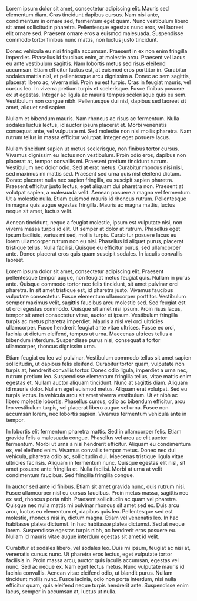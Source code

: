 Lorem ipsum dolor sit amet, consectetur adipiscing elit. Mauris sed elementum diam. Cras tincidunt dapibus cursus. Nam nisi ante, condimentum in ornare sed, fermentum eget quam. Nunc vestibulum libero sit amet sollicitudin pharetra. Pellentesque egestas nunc eros, vel laoreet elit ornare sed. Praesent ornare eros a euismod malesuada. Suspendisse commodo tortor finibus nunc mattis, non luctus justo tincidunt.

Donec vehicula eu nisi fringilla accumsan. Praesent in ex non enim fringilla imperdiet. Phasellus id faucibus enim, at molestie arcu. Praesent vel lacus eu ante vestibulum sagittis. Nam lobortis metus sed risus eleifend accumsan. Etiam efficitur luctus est, at euismod eros porttitor in. Curabitur sodales mattis nisl, et pellentesque arcu dignissim a. Donec ac sem sagittis, placerat libero ac, viverra nisi. Proin eu est turpis. Cras in feugiat mauris, vel cursus leo. In viverra pretium turpis et scelerisque. Fusce finibus posuere ex ut egestas. Integer ac ligula ac mauris tempus scelerisque quis eu sem. Vestibulum non congue nibh. Pellentesque dui nisl, dapibus sed laoreet sit amet, aliquet sed sapien.

Nullam et bibendum mauris. Nam rhoncus ac risus ac fermentum. Nulla sodales luctus lectus, id auctor ipsum placerat et. Morbi venenatis consequat ante, vel vulputate mi. Sed molestie non nisl mollis pharetra. Nam rutrum tellus in massa efficitur volutpat. Integer eget posuere lacus.

Nullam tincidunt sapien ut metus scelerisque, non finibus tortor cursus. Vivamus dignissim eu lectus non vestibulum. Proin odio eros, dapibus non placerat at, tempor convallis mi. Praesent pretium tincidunt rutrum. Vestibulum nec dolor odio. Sed at erat metus. Curabitur rhoncus nisi nisl, sed maximus mi mattis sed. Praesent sed urna quis nisl eleifend dictum. Donec placerat nulla nec sapien fringilla, eu suscipit sapien pharetra. Praesent efficitur justo lectus, eget aliquam dui pharetra non. Praesent at volutpat sapien, a malesuada velit. Aenean posuere a magna vel fermentum. Ut a molestie nulla. Etiam euismod mauris id rhoncus rutrum. Pellentesque in magna quis augue egestas fringilla. Mauris ac magna mattis, luctus neque sit amet, luctus velit.

Aenean tincidunt, neque a feugiat molestie, ipsum est vulputate nisi, non viverra massa turpis id elit. Ut semper at dolor at rutrum. Phasellus eget ipsum facilisis, varius mi sed, mollis turpis. Curabitur posuere lacus eu lorem ullamcorper rutrum non eu nisi. Phasellus id aliquet purus, placerat tristique tellus. Nulla facilisi. Quisque eu efficitur purus, sed ullamcorper ante. Donec placerat eros quis quam suscipit sodales. In iaculis convallis laoreet.

Lorem ipsum dolor sit amet, consectetur adipiscing elit. Praesent pellentesque tempor augue, non feugiat metus feugiat quis. Nullam in purus ante. Quisque commodo tortor nec felis tincidunt, sit amet pulvinar orci pharetra. In sit amet tristique est, id pharetra justo. Vivamus faucibus vulputate consectetur. Fusce elementum ullamcorper porttitor. Vestibulum semper maximus velit, sagittis faucibus arcu molestie sed. Sed feugiat est ut orci egestas commodo. Quisque sit amet nisi ipsum. Proin risus lacus, tempor sit amet consectetur vitae, auctor et ipsum. Vestibulum fringilla turpis ac metus pharetra imperdiet. Mauris a nisl vel orci ultricies ullamcorper. Fusce hendrerit feugiat ante vitae ultrices. Fusce ex orci, lacinia ut dictum eleifend, tempus ut urna. Maecenas ultrices tellus a bibendum interdum. Suspendisse purus nisi, consequat a tortor ullamcorper, rhoncus dignissim urna.

Etiam feugiat eu leo vel pulvinar. Vestibulum commodo tellus sit amet sapien sollicitudin, ut dapibus felis eleifend. Curabitur tortor quam, vulputate non turpis at, hendrerit convallis tortor. Donec odio ligula, imperdiet a urna nec, rutrum pretium leo. Suspendisse elementum fringilla tellus, vitae mattis enim egestas et. Nullam auctor aliquam tincidunt. Nunc at sagittis diam. Aliquam id mauris dolor. Nullam eget euismod metus. Aliquam erat volutpat. Sed eu turpis lectus. In vehicula arcu sit amet viverra vestibulum. Ut et nibh ac libero molestie lobortis. Phasellus cursus, odio ac bibendum efficitur, arcu leo vestibulum turpis, vel placerat libero augue vel urna. Fusce non accumsan lorem, nec lobortis sapien. Vivamus fermentum vehicula ante in tempor.

In lobortis elit fermentum pharetra mattis. Sed in ullamcorper felis. Etiam gravida felis a malesuada congue. Phasellus vel arcu ac elit auctor fermentum. Morbi ut urna a nisi hendrerit efficitur. Aliquam eu condimentum ex, vel eleifend enim. Vivamus convallis tempor metus. Donec nec dui vehicula, pharetra odio ac, sollicitudin dui. Maecenas tristique ligula vitae ultricies facilisis. Aliquam in fermentum nunc. Quisque egestas elit nisl, sit amet posuere ante fringilla et. Nulla facilisi. Morbi at urna at velit condimentum faucibus. Sed fringilla fringilla congue.

In auctor sed ante id finibus. Etiam sit amet gravida nunc, quis rutrum nisi. Fusce ullamcorper nisl eu cursus faucibus. Proin metus massa, sagittis nec ex sed, rhoncus porta nibh. Praesent sollicitudin ac quam vel pharetra. Quisque nec nulla mattis mi pulvinar rhoncus sit amet sed ex. Duis arcu arcu, luctus eu elementum et, dapibus quis leo. Pellentesque sed est molestie, rhoncus nisi in, dictum magna. Etiam vel venenatis leo. In hac habitasse platea dictumst. In hac habitasse platea dictumst. Sed at neque lorem. Suspendisse egestas turpis nibh, ac hendrerit eros posuere eu. Nullam id mauris vitae augue interdum egestas sit amet id velit.

Curabitur et sodales libero, vel sodales leo. Duis mi ipsum, feugiat ac nisi at, venenatis cursus nunc. Ut pharetra eros lectus, eget vulputate tortor facilisis in. Proin massa arcu, auctor quis iaculis accumsan, egestas vel nunc. Sed ac neque ex. Nam eget lectus metus. Nunc vulputate mauris id lacinia convallis. Aenean vitae eleifend odio, ut blandit purus. Nullam tincidunt mollis nunc. Fusce lacinia, odio non porta interdum, nisi nulla efficitur quam, quis eleifend neque turpis hendrerit ante. Suspendisse enim lacus, semper in accumsan at, luctus ut nulla.